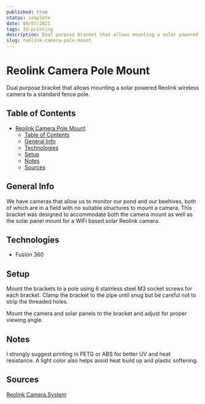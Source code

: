 ```yaml
---
published: true
status: complete
date: 09/07/2021
tags: 3d-printing
description: Dual purpose bracket that allows mounting a solar powered Reolink wireless camera to a standard fence pole.
slug: reolink-camera-pole-mount
---
```

# Reolink Camera Pole Mount
Dual purpose bracket that allows mounting a solar powered Reolink wireless camera to a standard fence pole.

## Table of Contents
- [Reolink Camera Pole Mount](#reolink-camera-pole-mount)
  - [Table of Contents](#table-of-contents)
  - [General Info](#general-info)
  - [Technologies](#technologies)
  - [Setup](#setup)
  - [Notes](#notes)
  - [Sources](#sources)

## General Info
We have cameras that allow us to monitor our pond and our beehives, both of which are in a field with no suitable structures to mount a camera. This bracket was designed to accommodate both the camera mount as well as the solar panel mount for a WiFi based solar Reolink camera.

## Technologies
- Fusion 360

## Setup
Mount the brackets to a pole using 6 stainless steel M3 socket screws for each bracket. Clamp the bracket to the pipe until snug but be careful not to strip the threaded holes.

Mount the camera and solar panels to the bracket and adjust for proper viewing angle.

## Notes
I strongly suggest printing in PETG or ABS for better UV and heat resistance. A light color also helps avoid heat build up and plastic softening.

## Sources
[Reolink Camera System](https://smile.amazon.com/gp/product/B07R5YH7YN/ref=ppx_yo_dt_b_search_asin_title?ie=UTF8&psc=1)